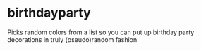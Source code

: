 # birthdayparty
Picks random colors from a list so you can put up birthday party decorations in truly (pseudo)random fashion
